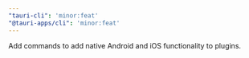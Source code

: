```yaml
---
"tauri-cli": 'minor:feat'
"@tauri-apps/cli": 'minor:feat'
---
```


Add commands to add native Android and iOS functionality to plugins.
